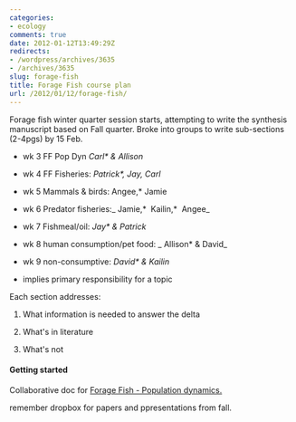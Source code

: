 ```yaml
---
categories:
- ecology
comments: true
date: 2012-01-12T13:49:29Z
redirects:
- /wordpress/archives/3635
- /archives/3635
slug: forage-fish
title: Forage Fish course plan
url: /2012/01/12/forage-fish/
---
```


Forage fish winter quarter session starts, attempting to write the synthesis manuscript based on Fall quarter. Broke into groups to write sub-sections (2-4pgs) by 15 Feb.



	
  * wk 3 FF Pop Dyn _Carl* & Allison_

	
  * wk 4 FF Fisheries: _Patrick*, Jay, Carl_

	
  * wk 5 Mammals & birds: Angee,* Jamie

	
  * wk 6 Predator fisheries:_ Jamie,*  Kailin,*  Angee_

	
  * wk 7 Fishmeal/oil: _Jay* & Patrick_

	
  * wk 8 human consumption/pet food: _ Allison* & David_

	
  * wk 9 non-consumptive: _David* & Kailin_


* implies primary responsibility for a topic

Each section addresses:

	
  1. What information is needed to answer the delta

	
  2. What's in literature

	
  3. What's not




#### Getting started


Collaborative doc for [Forage Fish - Population dynamics.](https://docs.google.com/document/d/1O5Bwo2nVkQ6QTc6NL1AsvJ8IAPhPL8WKMFDTTq4EBIM/edit?hl=en_US)

remember dropbox for papers and ppresentations from fall.
